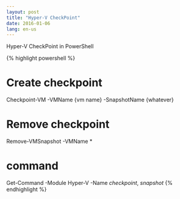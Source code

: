 ```yaml
---
layout: post
title: "Hyper-V CheckPoint"
date: 2016-01-06
lang: en-us
---
```


Hyper-V CheckPoint in PowerShell

{% highlight powershell %}
# Create checkpoint
Checkpoint-VM -VMName {vm name} -SnapshotName {whatever}

# Remove checkpoint
Remove-VMSnapshot -VMName *

# command
Get-Command -Module Hyper-V -Name *checkpoint*, *snapshot*
{% endhighlight %}